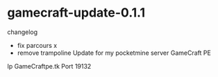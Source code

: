 # gamecraft-update-0.1.1

changelog
- fix parcours x
- remove trampoline
Update for my pocketmine server GameCraft PE

Ip GameCraftpe.tk Port 19132
